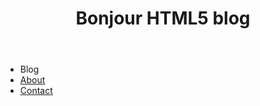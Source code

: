 <!DOCTYPE html>
<html>
<head>
  <title>Bonjour</title>
</head>
<body>
  <header>
    <h1>Bonjour <span>HTML5</span> blog</h1>
</header>
  
  <nav>
    <ul>
       <li><span>Blog</span></li>
       <li><a href="">About</a></li>
       <li><a href="">Contact</a></li>
    </ul>
</nav>
  
  

</body>
</html>

